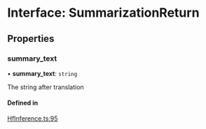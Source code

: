 # Interface: SummarizationReturn

## Properties

### summary\_text

• **summary\_text**: `string`

The string after translation

#### Defined in

[HfInference.ts:95](https://github.com/huggingface/huggingface.js/blob/main/packages/inference/src/HfInference.ts#L95)
